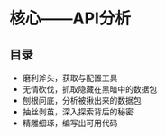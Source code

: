 # 核心——API分析

## 目录
* 磨利斧头，获取与配置工具
* 无情砍伐，抓取隐藏在黑暗中的数据包
* 刨根问底，分析被揪出来的数据包
* 抽丝剥茧，深入探索背后的秘密
* 精雕细琢，编写出可用代码